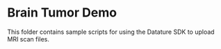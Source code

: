 # Brain Tumor Demo

This folder contains sample scripts for using the Datature SDK to upload MRI scan files.
